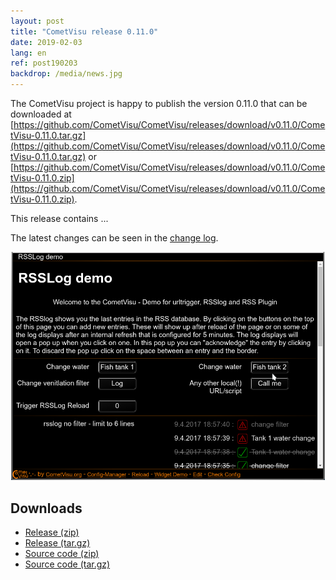 ```yaml
---
layout: post
title: "CometVisu release 0.11.0"
date: 2019-02-03
lang: en
ref: post190203
backdrop: /media/news.jpg
---
```


The CometVisu project is happy to publish the version 0.11.0 that can be
downloaded at 
[https://github.com/CometVisu/CometVisu/releases/download/v0.11.0/CometVisu-0.11.0.tar.gz](https://github.com/CometVisu/CometVisu/releases/download/v0.11.0/CometVisu-0.11.0.tar.gz)
or 
[https://github.com/CometVisu/CometVisu/releases/download/v0.11.0/CometVisu-0.11.0.zip](https://github.com/CometVisu/CometVisu/releases/download/v0.11.0/CometVisu-0.11.0.zip).

This release contains ...

The latest changes can be seen in the 
[change log](https://raw.githubusercontent.com/CometVisu/CometVisu/v0.11.0/ChangeLog).

![rsslog plugin](/media/posts/170409_screenshot_rsslog.png)

Downloads
---------

* [Release (zip)](https://github.com/CometVisu/CometVisu/releases/download/v0.11.0/CometVisu-0.11.0.zip)
* [Release (tar.gz)](https://github.com/CometVisu/CometVisu/releases/download/v0.11.0/CometVisu-0.11.0.tar.gz)
* [Source code (zip)](https://github.com/CometVisu/CometVisu/archive/v0.11.0.zip)
* [Source code (tar.gz)](https://github.com/CometVisu/CometVisu/archive/v0.11.0.tar.gz)
